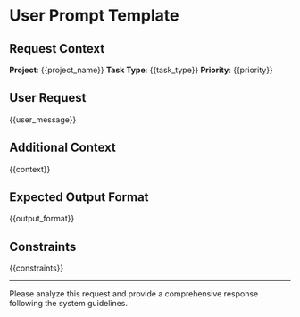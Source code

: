 # User Prompt Template

## Request Context
**Project**: {{project_name}}
**Task Type**: {{task_type}}
**Priority**: {{priority}}

## User Request
{{user_message}}

## Additional Context
{{context}}

## Expected Output Format
{{output_format}}

## Constraints
{{constraints}}

---

Please analyze this request and provide a comprehensive response following the system guidelines.